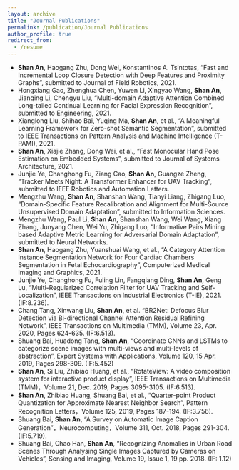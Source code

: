```yaml
---
layout: archive
title: "Journal Publications"
permalink: /publication/Journal Publications
author_profile: true
redirect_from:
  - /resume
---
```

* **Shan An**, Haogang Zhu, Dong Wei, Konstantinos A. Tsintotas, “Fast and Incremental Loop Closure Detection with Deep Features and Proximity Graphs”, submitted to Journal of Field Robotics, 2021. 
* Hongxiang Gao, Zhenghua Chen, Yuwen Li, Xingyao Wang, **Shan An**, Jianqing Li, Chengyu Liu, “Multi-domain Adaptive Attention Combined Long-tailed Continual Learning for Facial Expression Recognition”, submitted to Engineering, 2021.
* Xianglong Liu, Shihao Bai, Yuqing Ma, **Shan An**, et al., “A Meaningful Learning Framework for Zero-shot Semantic Segmentation”, submitted to IEEE Transactions on Pattern Analysis and Machine Intelligence (T-PAMI), 2021.
* **Shan An**, Xiajie Zhang, Dong Wei, et al., “Fast Monocular Hand Pose Estimation on Embedded Systems”, submitted to Journal of Systems Architecture, 2021.
* Junjie Ye, Changhong Fu, Ziang Cao, **Shan An**, Guangze Zheng, “Tracker Meets Night: A Transformer Enhancer for UAV Tracking”, submitted to IEEE Robotics and Automation Letters.
* Mengzhu Wang, **Shan An**, Shanshan Wang, Tianyi Liang, Zhigang Luo, “Domain-Specific Feature Recalibration and Alignment for Multi-Source Unsupervised Domain Adaptation”, submitted to Information Sciences.
* Mengzhu Wang, Paul Li, **Shan An**, Shanshan Wang, Wei Wang, Xiang Zhang, Junyang Chen, Wei Yu, Zhigang Luo, “Informative Pairs Mining based Adaptive Metric Learning for Adversarial Domain Adaptation”, submitted to Neural Networks.
* **Shan An**, Haogang Zhu, Yuanshuai Wang, et al., “A Category Attention Instance Segmentation Network for Four Cardiac Chambers Segmentation in Fetal Echocardiography”, Computerized Medical Imaging and Graphics, 2021. 
* Junjie Ye, Changhong Fu, Fuling Lin, Fangqiang Ding, **Shan An**, Geng Lu, “Multi-Regularized Correlation Filter for UAV Tracking and Self-Localization”, IEEE Transactions on Industrial Electronics (T-IE), 2021. (IF:8.236).
* Chang Tang, Xinwang Liu, **Shan An**, et al. “BR2Net: Defocus Blur Detection via Bi-directional Channel Attention Residual Refining Network”, IEEE Transactions on Multimedia (TMM), Volume 23, Apr. 2020, Pages 624-635. (IF:6.513).
* Shuang Bai, Huadong Tang, **Shan An**, “Coordinate CNNs and LSTMs to categorize scene images with multi-views and multi-levels of abstraction”, Expert Systems with Applications, Volume 120, 15 Apr. 2019, Pages 298-309. (IF:5.452)
* **Shan An**, Si Liu, Zhibiao Huang, et al., “RotateView: A video composition system for interactive product display”, IEEE Transactions on Multimedia (TMM)，Volume 21, Dec. 2019, Pages 3095-3105. (IF:6.513).
* **Shan An**, Zhibiao Huang, Shuang Bai, et al., “Quarter-point Product Quantization for Approximate Nearest Neighbor Search”, Pattern Recognition Letters，Volume 125, 2019, Pages 187-194. (IF:3.756). 
* Shuang Bai, **Shan An**, “A Survey on Automatic Image Caption Generation”，Neurocomputing，Volume 311, Oct. 2018, Pages 291-304. (IF:5.719).
* Shuang Bai, Chao Han, **Shan An**, “Recognizing Anomalies in Urban Road Scenes Through Analysing Single Images Captured by Cameras on Vehicles”, Sensing and Imaging, Volume 19, Issue 1, 19 pp. 2018. (IF: 1.12)
